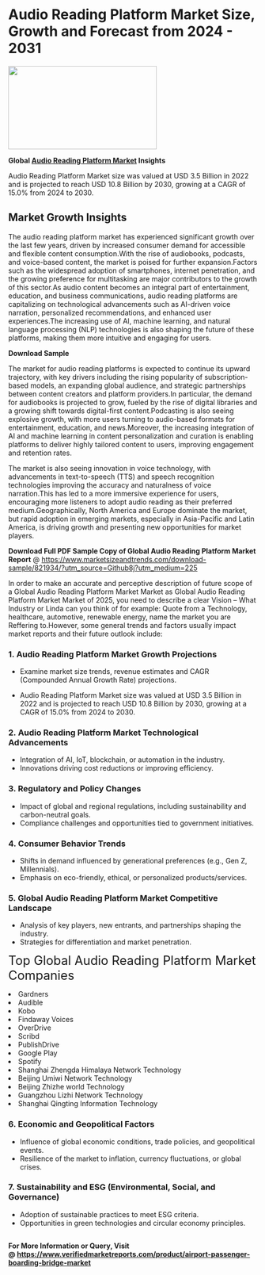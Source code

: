 <H1>Audio Reading Platform Market Size, Growth and Forecast from 2024 - 2031</H1><img class="aligncenter size-medium wp-image-584254" src="https://thirdeyenews.in/wp-content/uploads/2024/09/Global-Market-Research-300x168.jpeg" alt="" width="300" height="168" /><p><strong>Global&nbsp;<a href="https://www.marketsizeandtrends.com/download-sample/821934/?utm_source=Github8j?utm_medium=225">Audio Reading Platform Market</a> Insights</strong></p><p>Audio Reading Platform Market size was valued at USD 3.5 Billion in 2022 and is projected to reach USD 10.8 Billion by 2030, growing at a CAGR of 15.0% from 2024 to 2030.</p><p><h2>Market Growth Insights</h2> <p>The audio reading platform market has experienced significant growth over the last few years, driven by increased consumer demand for accessible and flexible content consumption.With the rise of audiobooks, podcasts, and voice-based content, the market is poised for further expansion.Factors such as the widespread adoption of smartphones, internet penetration, and the growing preference for multitasking are major contributors to the growth of this sector.As audio content becomes an integral part of entertainment, education, and business communications, audio reading platforms are capitalizing on technological advancements such as AI-driven voice narration, personalized recommendations, and enhanced user experiences.The increasing use of AI, machine learning, and natural language processing (NLP) technologies is also shaping the future of these platforms, making them more intuitive and engaging for users.</p> <p><strong>Download Sample</strong></p> <p>The market for audio reading platforms is expected to continue its upward trajectory, with key drivers including the rising popularity of subscription-based models, an expanding global audience, and strategic partnerships between content creators and platform providers.In particular, the demand for audiobooks is projected to grow, fueled by the rise of digital libraries and a growing shift towards digital-first content.Podcasting is also seeing explosive growth, with more users turning to audio-based formats for entertainment, education, and news.Moreover, the increasing integration of AI and machine learning in content personalization and curation is enabling platforms to deliver highly tailored content to users, improving engagement and retention rates.</p> <p>The market is also seeing innovation in voice technology, with advancements in text-to-speech (TTS) and speech recognition technologies improving the accuracy and naturalness of voice narration.This has led to a more immersive experience for users, encouraging more listeners to adopt audio reading as their preferred medium.Geographically, North America and Europe dominate the market, but rapid adoption in emerging markets, especially in Asia-Pacific and Latin America, is driving growth and presenting new opportunities for market players.</p> <p><span class=""><strong>Download Full PDF Sample Copy of Global Audio Reading Platform Market Report</strong> @ <a href="https://www.marketsizeandtrends.com/download-sample/821934/?utm_source=Github8j?utm_medium=225" target="_blank">https://www.marketsizeandtrends.com/download-sample/821934/?utm_source=Github8j?utm_medium=225</a></span></p><p>In order to make an accurate and perceptive description of future scope of a Global&nbsp;Audio Reading Platform Market Market as Global&nbsp;Audio Reading Platform Market Market of 2025, you need to describe a clear Vision &ndash; What Industry or Linda can you think of for example: Quote from a Technology, healthcare, automotive, renewable energy, name the market you are Reffering to.However, some general trends and factors usually impact market reports and their future outlook include:</p><h3>1.&nbsp;<strong>Audio Reading Platform Market Growth Projections</strong></h3><ul><li>Examine market size trends, revenue estimates and CAGR (Compounded Annual Growth Rate) projections.</li><li><p>Audio Reading Platform Market size was valued at USD 3.5 Billion in 2022 and is projected to reach USD 10.8 Billion by 2030, growing at a CAGR of 15.0% from 2024 to 2030.</p></li></ul><h3>2.&nbsp;<strong>Audio Reading Platform Market Technological Advancements</strong></h3><ul><li>Integration of AI, IoT, blockchain, or automation in the industry.</li><li>Innovations driving cost reductions or improving efficiency.</li></ul><h3>3.&nbsp;<strong>Regulatory and Policy Changes</strong></h3><ul><li>Impact of global and regional regulations, including sustainability and carbon-neutral goals.</li><li>Compliance challenges and opportunities tied to government initiatives.</li></ul><h3>4.&nbsp;<strong>Consumer Behavior Trends</strong></h3><ul><li>Shifts in demand influenced by generational preferences (e.g., Gen Z, Millennials).</li><li>Emphasis on eco-friendly, ethical, or personalized products/services.</li></ul><h3>5.&nbsp;<strong>Global Audio Reading Platform Market Competitive Landscape</strong></h3><ul><li>Analysis of key players, new entrants, and partnerships shaping the industry.</li><li>Strategies for differentiation and market penetration.</li></ul><p data-pm-slice="1 1 []"><span style="color: inherit; font-family: inherit; font-size: 25px;">Top Global Audio Reading Platform Market Companies</span></p><div class="" data-test-id=""><p><li>Gardners</li><li> Audible</li><li> Kobo</li><li> Findaway Voices</li><li> OverDrive</li><li> Scribd</li><li> PublishDrive</li><li> Google Play</li><li> Spotify</li><li> Shanghai Zhengda Himalaya Network Technology</li><li> Beijing Umiwi Network Technology</li><li> Beijing Zhizhe world Technology</li><li> Guangzhou Lizhi Network Technology</li><li> Shanghai Qingting Information Technology</li></p></div><h3>6.&nbsp;<strong>Economic and Geopolitical Factors</strong></h3><ul><li>Influence of global economic conditions, trade policies, and geopolitical events.</li><li>Resilience of the market to inflation, currency fluctuations, or global crises.</li></ul><h3>7.&nbsp;<strong>Sustainability and ESG (Environmental, Social, and Governance)</strong></h3><ul><li>Adoption of sustainable practices to meet ESG criteria.</li><li>Opportunities in green technologies and circular economy principles.</li></ul><h2><strong style="font-size: 14px;">For More Information or Query, Visit @&nbsp;</strong><a style="background-color: #ffffff; font-size: 14px;" href="https://www.marketsizeandtrends.com/report/audio-reading-platform-market/" target="_blank">https://www.verifiedmarketreports.com/product/airport-passenger-boarding-bridge-market</a></h2>